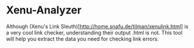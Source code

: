 Xenu-Analyzer
=============

Although (Xenu's Link Sleuth)[http://home.snafu.de/tilman/xenulink.html] is a very cool link checker, understanding their output .html is not.  This tool will help you extract the data you need for checking link errors.
